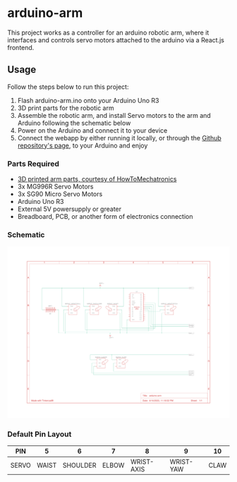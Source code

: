 # arduino-arm
This project works as a controller for an arduino robotic arm, where it interfaces and controls servo motors attached to the arduino via a React.js frontend.  

## Usage  
Follow the steps below to run this project:
<ol>
  <li>Flash arduino-arm.ino onto your Arduino Uno R3</li>
  <li>3D print parts for the robotic arm</li>
  <li>Assemble the robotic arm, and install Servo motors to the arm and Arduino following the schematic below</li>
  <li>Power on the Arduino and connect it to your device</li>
  <li>Connect the webapp by either running it locally, or through the <a href="https://vincetrain.github.io/arduino-arm/">Github repository's page</a>, to your Arduino and enjoy</li>
</ol>

### Parts Required
<ul>
  <li><a href="https://thangs.com/designer/HowToMechatronics/3d-model/Robotic%20Arm%203D%20Model-38899">3D printed arm parts, courtesy of HowToMechatronics</a></li>
  <li>3x MG996R Servo Motors</li>
  <li>3x SG90 Micro Servo Motors</li>
  <li>Arduino Uno R3</li>
  <li>External 5V powersupply or greater</li>
  <li>Breadboard, PCB, or another form of electronics connection</li>
</ul>

### Schematic
![Picture of schematic](https://raw.githubusercontent.com/vincetrain/arduino-arm/main/schematic.png)

### Default Pin Layout  
| PIN   | 5     | 6        | 7     | 8          | 9         | 10   |
|-------|-------|----------|-------|------------|-----------|------|
| SERVO | WAIST | SHOULDER | ELBOW | WRIST-AXIS | WRIST-YAW | CLAW |
